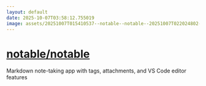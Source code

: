 ```yaml
---
layout: default
date: 2025-10-07T03:58:12.755019
image: assets/20251007T015410537--notable--notable--20251007T022024802--cropped.png
---
```


# [notable/notable](https://github.com/notable/notable)

Markdown note-taking app with tags, attachments, and VS Code editor features
